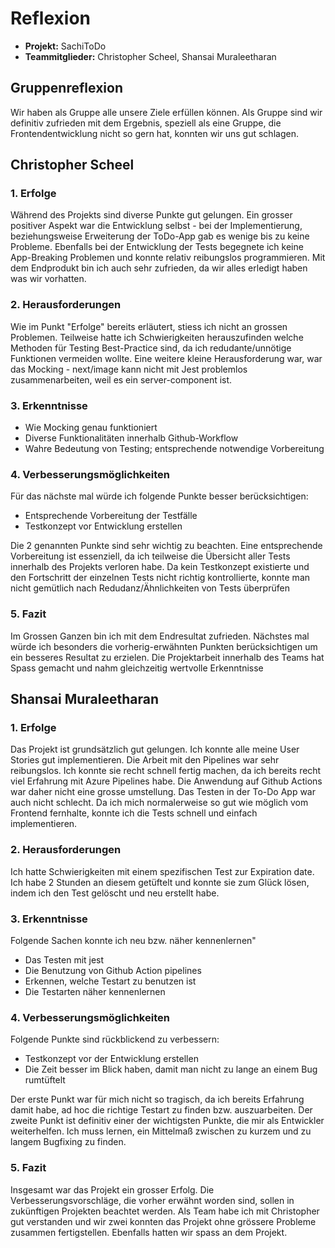 # Reflexion

- **Projekt:** SachiToDo
- **Teammitglieder:** Christopher Scheel, Shansai Muraleetharan

## Gruppenreflexion
Wir haben als Gruppe alle unsere Ziele erfüllen können. Als Gruppe sind wir definitiv zufrieden mit dem Ergebnis, speziell als eine Gruppe, die Frontendentwicklung nicht so gern hat, konnten wir uns gut schlagen. 

## Christopher Scheel
### 1. Erfolge
Während des Projekts sind diverse Punkte gut gelungen. Ein grosser positiver Aspekt war die Entwicklung selbst - bei der Implementierung, beziehungsweise Erweiterung der ToDo-App gab es wenige bis zu keine Probleme. Ebenfalls bei der Entwicklung der Tests begegnete ich keine App-Breaking Problemen und konnte relativ reibungslos programmieren. Mit dem Endprodukt bin ich auch sehr zufrieden, da wir alles erledigt haben was wir vorhatten.

### 2. Herausforderungen
Wie im Punkt "Erfolge" bereits erläutert, stiess ich nicht an grossen Problemen. Teilweise hatte ich Schwierigkeiten herauszufinden welche Methoden für Testing Best-Practice sind, da ich redudante/unnötige Funktionen vermeiden wollte. Eine weitere kleine Herausforderung war, war das Mocking - next/image kann nicht mit Jest problemlos zusammenarbeiten, weil es ein server-component ist.

### 3. Erkenntnisse
- Wie Mocking genau funktioniert
- Diverse Funktionalitäten innerhalb Github-Workflow
- Wahre Bedeutung von Testing; entsprechende notwendige Vorbereitung

### 4. Verbesserungsmöglichkeiten
Für das nächste mal würde ich folgende Punkte besser berücksichtigen:
- Entsprechende Vorbereitung der Testfälle
- Testkonzept vor Entwicklung erstellen

Die 2 genannten Punkte sind sehr wichtig zu beachten. Eine entsprechende Vorbereitung ist essenziell, da ich teilweise die Übersicht aller Tests innerhalb des Projekts verloren habe. Da kein Testkonzept existierte und den Fortschritt der einzelnen Tests nicht richtig kontrollierte, konnte man nicht gemütlich nach Redudanz/Ähnlichkeiten von Tests überprüfen

### 5. Fazit
Im Grossen Ganzen bin ich mit dem Endresultat zufrieden. Nächstes mal würde ich besonders die vorherig-erwähnten Punkten berücksichtigen um ein besseres Resultat zu erzielen. Die Projektarbeit innerhalb des Teams hat Spass gemacht und nahm gleichzeitig wertvolle Erkenntnisse

## Shansai Muraleetharan

### 1. Erfolge
Das Projekt ist grundsätzlich gut gelungen. Ich konnte alle meine User Stories gut implementieren. Die Arbeit mit den Pipelines war sehr reibungslos. Ich konnte sie recht schnell fertig machen, da ich bereits recht viel Erfahrung mit Azure Pipelines habe. Die Anwendung auf Github Actions war daher nicht eine grosse umstellung.
Das Testen in der To-Do App war auch nicht schlecht. Da ich mich normalerweise so gut wie möglich vom Frontend fernhalte, konnte ich die Tests schnell und einfach implementieren.

### 2. Herausforderungen
Ich hatte Schwierigkeiten mit einem spezifischen Test zur Expiration date. Ich habe 2 Stunden an diesem getüftelt und konnte sie zum Glück lösen, indem ich den Test gelöscht und neu erstellt habe.

### 3. Erkenntnisse
Folgende Sachen konnte ich neu bzw. näher kennenlernen"
- Das Testen mit jest
- Die Benutzung von Github Action pipelines
- Erkennen, welche Testart zu benutzen ist
- Die Testarten näher kennenlernen

### 4. Verbesserungsmöglichkeiten
Folgende Punkte sind rückblickend zu verbessern:
- Testkonzept vor der Entwicklung erstellen
- Die Zeit besser im Blick haben, damit man nicht zu lange an einem Bug rumtüftelt

Der erste Punkt war für mich nicht so tragisch, da ich bereits Erfahrung damit habe, ad hoc die richtige Testart zu finden bzw. auszuarbeiten. Der zweite Punkt ist definitiv einer der wichtigsten Punkte, die mir als Entwickler weiterhelfen. Ich muss lernen, ein Mittelmaß zwischen zu kurzem und zu langem Bugfixing zu finden.

### 5. Fazit
Insgesamt war das Projekt ein grosser Erfolg. Die Verbesserungsvorschläge, die vorher erwähnt worden sind, sollen in zukünftigen Projekten beachtet werden. Als Team habe ich mit Christopher gut verstanden und wir zwei konnten das Projekt ohne grössere Probleme zusammen fertigstellen. Ebenfalls hatten wir spass an dem Projekt.
